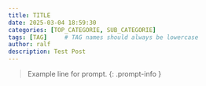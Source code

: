 ```yaml
---
title: TITLE
date: 2025-03-04 18:59:30
categories: [TOP_CATEGORIE, SUB_CATEGORIE]
tags: [TAG]     # TAG names should always be lowercase
author: ralf
description: Test Post
---
```


> Example line for prompt.
{: .prompt-info }

